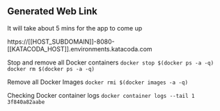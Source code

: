## Generated Web Link

It will take about 5 mins for the app to come up

https://[[HOST_SUBDOMAIN]]-8080-[[KATACODA_HOST]].environments.katacoda.com

Stop and remove all Docker containers
`docker stop $(docker ps -a -q)`
`docker rm $(docker ps -a -q)`


Remove all Docker Images
`docker rmi $(docker images -a -q)`

Checking Docker container logs
`docker container logs --tail 1 3f840a82aabe`
